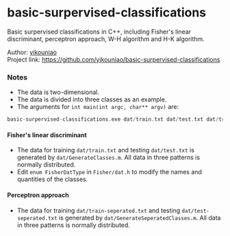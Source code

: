 # basic-surpervised-classifications
Basic surpervised classifications in C++, including Fisher's linear discriminant, perceptron approach, W-H algorithm and H-K algorithm.  

Author: [yikouniao](https://github.com/yikouniao)  
Project link: https://github.com/yikouniao/basic-surpervised-classifications  

### Notes
 * The data is two-dimensional.
 * The data is divided into three classes as an example.
 * The arguments for `int main(int argc, char** argv)` are:
```cpp
basic-surpervised-classifications.exe dat/train.txt dat/test.txt dat/train-seperated.txt dat/test-seperated.txt
```

#### Fisher's linear discriminant
 * The data for training `dat/train.txt` and testing `dat/test.txt` is generated by `dat/GenerateClasses.m`. All data in three patterns is normally distributed.
 * Edit `enum FisherDatType` in `Fisher/dat.h` to modify the names and quantities of the classes.

#### Perceptron approach
 * The data for training `dat/train-seperated.txt` and testing `dat/test-seperated.txt` is generated by `dat/GenerateSeperatedClasses.m`. All data in three patterns is normally distributed.